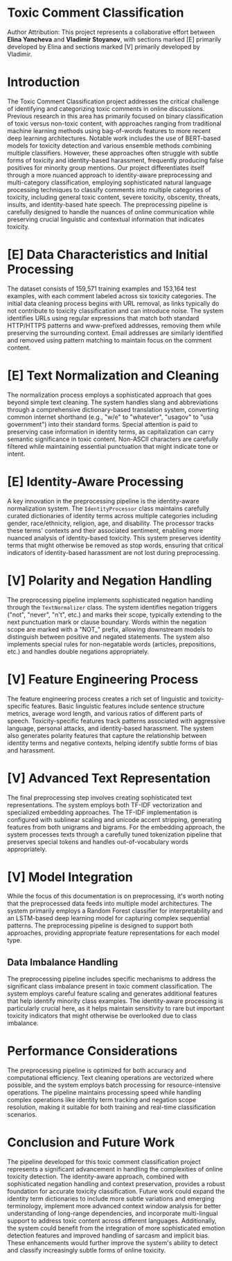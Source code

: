 # Toxic Comment Classification

Author Attribution: This project represents a collaborative effort between **Elina Yancheva** and **Vladimir Stoyanov**, with sections marked [E] primarily developed by Elina and sections marked [V] primarily developed by Vladimir.

# Introduction

The Toxic Comment Classification project addresses the critical challenge of identifying and categorizing toxic comments in online discussions. Previous research in this area has primarily focused on binary classification of toxic versus non-toxic content, with approaches ranging from traditional machine learning methods using bag-of-words features to more recent deep learning architectures. Notable work includes the use of BERT-based models for toxicity detection and various ensemble methods combining multiple classifiers. However, these approaches often struggle with subtle forms of toxicity and identity-based harassment, frequently producing false positives for minority group mentions. Our project differentiates itself through a more nuanced approach to identity-aware preprocessing and multi-category classification, employing sophisticated natural language processing techniques to classify comments into multiple categories of toxicity, including general toxic content, severe toxicity, obscenity, threats, insults, and identity-based hate speech. The preprocessing pipeline is carefully designed to handle the nuances of online communication while preserving crucial linguistic and contextual information that indicates toxicity.

# [E] Data Characteristics and Initial Processing

The dataset consists of 159,571 training examples and 153,164 test examples, with each comment labeled across six toxicity categories. The initial data cleaning process begins with URL removal, as links typically do not contribute to toxicity classification and can introduce noise. The system identifies URLs using regular expressions that match both standard HTTP/HTTPS patterns and www-prefixed addresses, removing them while preserving the surrounding context. Email addresses are similarly identified and removed using pattern matching to maintain focus on the comment content.

# [E] Text Normalization and Cleaning

The normalization process employs a sophisticated approach that goes beyond simple text cleaning. The system handles slang and abbreviations through a comprehensive dictionary-based translation system, converting common internet shorthand (e.g., "w/e" to "whatever", "usagov" to "usa government") into their standard forms. Special attention is paid to preserving case information in identity terms, as capitalization can carry semantic significance in toxic content. Non-ASCII characters are carefully filtered while maintaining essential punctuation that might indicate tone or intent.

# [E] Identity-Aware Processing

A key innovation in the preprocessing pipeline is the identity-aware normalization system. The `IdentityProcessor` class maintains carefully curated dictionaries of identity terms across multiple categories including gender, race/ethnicity, religion, age, and disability. The processor tracks these terms' contexts and their associated sentiment, enabling more nuanced analysis of identity-based toxicity. This system preserves identity terms that might otherwise be removed as stop words, ensuring that critical indicators of identity-based harassment are not lost during preprocessing.

# [V] Polarity and Negation Handling

The preprocessing pipeline implements sophisticated negation handling through the `TextNormalizer` class. The system identifies negation triggers ("not", "never", "n't", etc.) and marks their scope, typically extending to the next punctuation mark or clause boundary. Words within the negation scope are marked with a "NOT_" prefix, allowing downstream models to distinguish between positive and negated statements. The system also implements special rules for non-negatable words (articles, prepositions, etc.) and handles double negations appropriately.

# [V] Feature Engineering Process

The feature engineering process creates a rich set of linguistic and toxicity-specific features. Basic linguistic features include sentence structure metrics, average word length, and various ratios of different parts of speech. Toxicity-specific features track patterns associated with aggressive language, personal attacks, and identity-based harassment. The system also generates polarity features that capture the relationship between identity terms and negative contexts, helping identify subtle forms of bias and harassment.

# [V] Advanced Text Representation

The final preprocessing step involves creating sophisticated text representations. The system employs both TF-IDF vectorization and specialized embedding approaches. The TF-IDF implementation is configured with sublinear scaling and unicode accent stripping, generating features from both unigrams and bigrams. For the embedding approach, the system processes texts through a carefully tuned tokenization pipeline that preserves special tokens and handles out-of-vocabulary words appropriately.

# [V] Model Integration

While the focus of this documentation is on preprocessing, it's worth noting that the preprocessed data feeds into multiple model architectures. The system primarily employs a Random Forest classifier for interpretability and an LSTM-based deep learning model for capturing complex sequential patterns. The preprocessing pipeline is designed to support both approaches, providing appropriate feature representations for each model type.

## Data Imbalance Handling

The preprocessing pipeline includes specific mechanisms to address the significant class imbalance present in toxic comment classification. The system employs careful feature scaling and generates additional features that help identify minority class examples. The identity-aware processing is particularly crucial here, as it helps maintain sensitivity to rare but important toxicity indicators that might otherwise be overlooked due to class imbalance.

# Performance Considerations

The preprocessing pipeline is optimized for both accuracy and computational efficiency. Text cleaning operations are vectorized where possible, and the system employs batch processing for resource-intensive operations. The pipeline maintains processing speed while handling complex operations like identity term tracking and negation scope resolution, making it suitable for both training and real-time classification scenarios.

# Conclusion and Future Work

The pipeline developed for this toxic comment classification project represents a significant advancement in handling the complexities of online toxicity detection. The identity-aware approach, combined with sophisticated negation handling and context preservation, provides a robust foundation for accurate toxicity classification. Future work could expand the identity term dictionaries to include more subtle variations and emerging terminology, implement more advanced context window analysis for better understanding of long-range dependencies, and incorporate multi-lingual support to address toxic content across different languages. Additionally, the system could benefit from the integration of more sophisticated emotion detection features and improved handling of sarcasm and implicit bias. These enhancements would further improve the system's ability to detect and classify increasingly subtle forms of online toxicity.

###